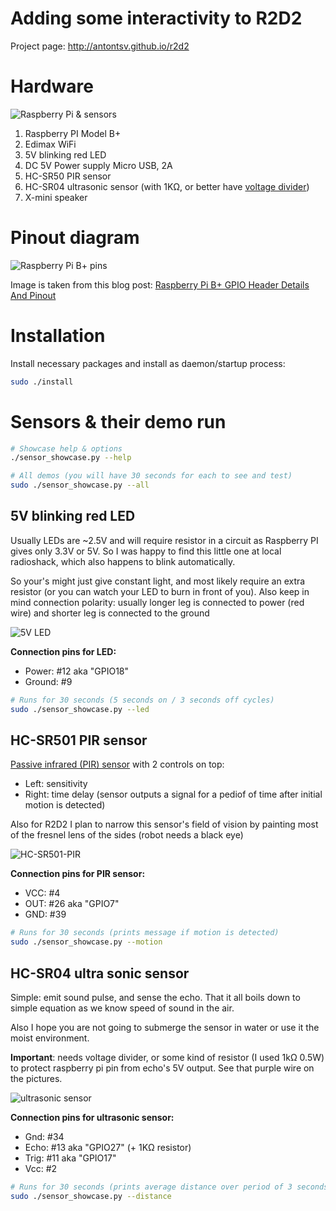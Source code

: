 Adding some interactivity to R2D2
=================================

Project page: http://antontsv.github.io/r2d2

Hardware
========

![Raspberry Pi & sensors](https://antontsv.github.io/r2d2/img/all-sensors-setup.jpg "Looks nice!")

1. Raspberry PI Model B+
2. Edimax WiFi
3. 5V blinking red LED
4. DC 5V Power supply Micro USB, 2A
5. HC-SR50 PIR sensor
6. HC-SR04 ultrasonic sensor (with 1KΩ, or better have [voltage divider](http://en.wikipedia.org/wiki/Voltage_divider))
7. X-mini speaker

Pinout diagram
==============

![Raspberry Pi B+ pins](http://antontsv.github.io/r2d2/img/raspberry-pi-b-plus-pinout.png "Pins")

Image is taken from this blog post: [Raspberry Pi B+ GPIO Header Details And Pinout](http://www.raspberrypi-spy.co.uk/2014/07/raspberry-pi-b-gpio-header-details-and-pinout/)

Installation
============

Install necessary packages and install as daemon/startup process:

```sh
sudo ./install
```

Sensors & their demo run
========================

```sh
# Showcase help & options
./sensor_showcase.py --help

# All demos (you will have 30 seconds for each to see and test)
sudo ./sensor_showcase.py --all
```


## 5V blinking red LED

Usually LEDs are ~2.5V and will require resistor in a circuit
as Raspberry PI gives only 3.3V or 5V. So I was happy to find this little one at local radioshack, which also happens to blink automatically.

So your's might just give constant light, and most likely require an extra resistor (or you can watch your LED to burn in front of you).
Also keep in mind connection polarity: usually longer leg is connected to power (red wire) and shorter leg is connected to the ground

![5V LED](https://antontsv.github.io/r2d2/img/blinking-red-led-5v.jpg "Let it shine!")

**Connection pins for LED:**
 * Power: #12 aka "GPIO18"
 * Ground: #9


```sh
# Runs for 30 seconds (5 seconds on / 3 seconds off cycles)
sudo ./sensor_showcase.py --led
```

## HC-SR501 PIR sensor

[Passive infrared (PIR) sensor](http://en.wikipedia.org/wiki/Passive_infrared_sensor) with 2 controls on top:

  * Left: sensitivity
  * Right: time delay (sensor outputs a signal for a pediof of time after initial motion is detected)

Also for R2D2 I plan to narrow this sensor's field of vision by painting most of the fresnel lens of the sides (robot needs a black eye)

![HC-SR501-PIR](https://antontsv.github.io/r2d2/img/HC-SR501-PIR.jpg "Hey, you are moving")

**Connection pins for PIR sensor:**
* VCC: #4
* OUT: #26 aka "GPIO7"
* GND: #39

```sh
# Runs for 30 seconds (prints message if motion is detected)
sudo ./sensor_showcase.py --motion
```

## HC-SR04 ultra sonic sensor

Simple: emit sound pulse, and sense the echo. That it all boils down to simple equation as we know speed of sound in the air.

Also I hope you are not going to submerge the sensor in water or use it the moist environment.

**Important**: needs voltage divider, or some kind of resistor (I used 1kΩ 0.5W) to protect raspberry pi pin from echo's 5V output.
See that purple wire on the pictures.

![ultrasonic sensor](https://antontsv.github.io/r2d2/img/HC-SR04-ultrasonic-sensor.jpg "You are standing right here, I can hear you")

**Connection pins for ultrasonic sensor:**
* Gnd: #34
* Echo: #13 aka "GPIO27" (+ 1KΩ resistor)
* Trig: #11 aka "GPIO17"
* Vcc: #2

```sh
# Runs for 30 seconds (prints average distance over period of 3 seconds)
sudo ./sensor_showcase.py --distance
```

